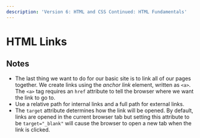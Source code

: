 ```yaml
---
description: 'Version 6: HTML and CSS Continued: HTML Fundamentals'
---
```


# HTML Links

## Notes

* The last thing we want to do for our basic site is to link all of our pages together. We create links using the _anchor link_ element, written as `<a>`. The `<a>` tag requires an `href` attribute to tell the browser where we want the link to go to.
* Use a relative path for internal links and a full path for external links.
* The `target` attribute determines how the link will be opened. By default, links are opened in the current browser tab but setting this attribute to be `target="_blank"` will cause the browser to open a new tab when the link is clicked.

